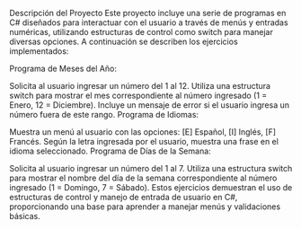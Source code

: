 Descripción del Proyecto
Este proyecto incluye una serie de programas en C# diseñados para interactuar con el usuario a través de menús y entradas numéricas, utilizando estructuras de control como switch para manejar diversas opciones. A continuación se describen los ejercicios implementados:

Programa de Meses del Año:

Solicita al usuario ingresar un número del 1 al 12.
Utiliza una estructura switch para mostrar el mes correspondiente al número ingresado (1 = Enero, 12 = Diciembre).
Incluye un mensaje de error si el usuario ingresa un número fuera de este rango.
Programa de Idiomas:

Muestra un menú al usuario con las opciones: [E] Español, [I] Inglés, [F] Francés.
Según la letra ingresada por el usuario, muestra una frase en el idioma seleccionado.
Programa de Días de la Semana:

Solicita al usuario ingresar un número del 1 al 7.
Utiliza una estructura switch para mostrar el nombre del día de la semana correspondiente al número ingresado (1 = Domingo, 7 = Sábado).
Estos ejercicios demuestran el uso de estructuras de control y manejo de entrada de usuario en C#, proporcionando una base para aprender a manejar menús y validaciones básicas.
